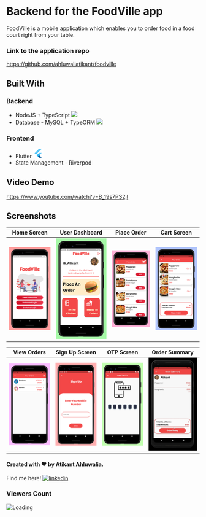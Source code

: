 # Backend for the FoodVille app
FoodVille is a mobile application which enables you to order food in a food court right from your table.

### Link to the application repo
https://github.com/ahluwaliatikant/foodville

## Built With

### Backend
- NodeJS + TypeScript <code><img height="26" src="https://blog.yavilevich.com/wp-content/uploads/2015/02/nodejs-logo.png"></code>
- Database - MySQL + TypeORM <code><img height="26" src="https://d1.awsstatic.com/asset-repository/products/amazon-rds/1024px-MySQL.ff87215b43fd7292af172e2a5d9b844217262571.png"></code>

### Frontend
- Flutter <code><img height="26" src="https://raw.githubusercontent.com/github/explore/80688e429a7d4ef2fca1e82350fe8e3517d3494d/topics/flutter/flutter.png"></code>
- State Management - Riverpod

## Video Demo
https://www.youtube.com/watch?v=B_19s7PS2jI

## Screenshots

| Home Screen          | User Dashboard        | Place Order          | Cart Screen          |
|:--------------------:|:---------------------:|:----------------------:|:---------------------------:|
| ![](https://github.com/ahluwaliatikant/foodville/blob/stateManagement/images/mainScreen.png) | ![](https://github.com/ahluwaliatikant/foodville/blob/stateManagement/images/userHome.png) | ![](https://github.com/ahluwaliatikant/foodville/blob/stateManagement/images/placeAnOrder.png) | ![](https://github.com/ahluwaliatikant/foodville/blob/stateManagement/images/cartScreen.png) |

|View Orders                | Sign Up Screen       | OTP Screen       | Order Summary    |
|:-----------------------:|:--------------------------:|:-------------------------:|:----------------------------:|
| ![](https://github.com/ahluwaliatikant/foodville/blob/stateManagement/images/ViewOrders.png) | ![](https://github.com/ahluwaliatikant/foodville/blob/stateManagement/images/SignUp.png) | ![](https://github.com/ahluwaliatikant/foodville/blob/stateManagement/images/otpScreen.png) | ![](https://github.com/ahluwaliatikant/foodville/blob/stateManagement/images/orderSummary.jpg) |

#### Created with ❤️ by Atikant Ahluwalia. 
Find me here! [![linkedin](https://img.shields.io/badge/linkedin-0A66C2?style=for-the-badge&logo=linkedin&logoColor=white)](https://www.linkedin.com/in/ahluwaliatikant/)

### Viewers Count
<img align="left" src = "https://profile-counter.glitch.me/foodville_backend/count.svg" alt ="Loading">
